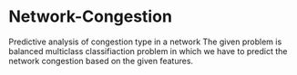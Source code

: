 # Network-Congestion
Predictive analysis of congestion type in a network
The given problem is balanced multiclass classifiaction problem in which we have to predict the network congestion based on the given features.
